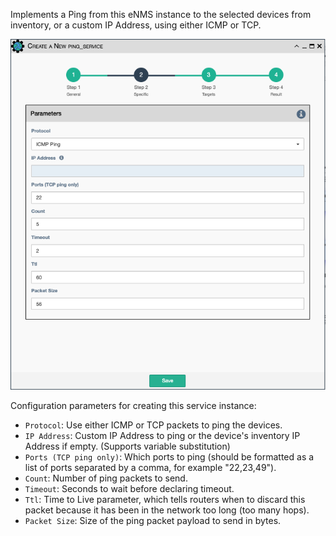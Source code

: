 Implements a Ping from this eNMS instance to the selected devices
from inventory, or a custom IP Address, using either ICMP or TCP.

![ICMP / TCP Ping Service](../../_static/automation/service_types/icmp_tcp_ping.png)

Configuration parameters for creating this service instance:

- `Protocol`: Use either ICMP or TCP packets to ping the devices.
- `IP Address`: Custom IP Address to ping or the device's inventory 
    IP Address if empty. (Supports variable substitution)
- `Ports (TCP ping only)`: Which ports to ping (should be formatted as
    a list of ports separated by a comma, for example "22,23,49").
- `Count`: Number of ping packets to send.
- `Timeout`: Seconds to wait before declaring timeout.
- `Ttl`: Time to Live parameter, which tells routers when to discard
    this packet because it has been in the network too long (too many
    hops).
- `Packet Size`: Size of the ping packet payload to send in bytes.
